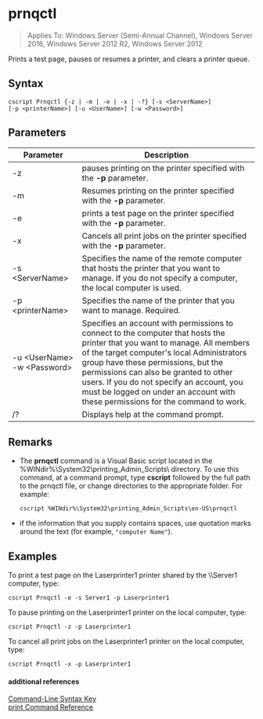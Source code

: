 # prnqctl

>Applies To: Windows Server (Semi-Annual Channel), Windows Server 2016, Windows Server 2012 R2, Windows Server 2012

Prints a test page, pauses or resumes a printer, and clears a printer queue.  
  
## Syntax  
```  
cscript Prnqctl {-z | -m | -e | -x | -?} [-s <ServerName>]   
[-p <printerName>] [-u <UserName>] [-w <Password>]  
```  
## Parameters  
|Parameter|Description|  
|-------|--------|  
|-z|pauses printing on the printer specified with the **-p** parameter.|  
|-m|Resumes printing on the printer specified with the **-p** parameter.|  
|-e|prints a test page on the printer specified with the **-p** parameter.|  
|-x|Cancels all print jobs on the printer specified with the **-p** parameter.|  
|-s \<ServerName>|Specifies the name of the remote computer that hosts the printer that you want to manage. If you do not specify a computer, the local computer is used.|  
|-p \<printerName>|Specifies the name of the printer that you want to manage. Required.|  
|-u \<UserName> -w \<Password>|Specifies an account with permissions to connect to the computer that hosts the printer that you want to manage. All members of the target computer's local Administrators group have these permissions, but the permissions can also be granted to other users. If you do not specify an account, you must be logged on under an account with these permissions for the command to work.|  
|/?|Displays help at the command prompt.|  

## Remarks  
-   The **prnqctl** command is a Visual Basic script located in the %WINdir%\System32\printing_Admin_Scripts\\<language> directory. To use this command, at a command prompt, type **cscript** followed by the full path to the prnqctl file, or change directories to the appropriate folder. For example:  
    ```  
    cscript %WINdir%\System32\printing_Admin_Scripts\en-US\prnqctl  
    ```  
-   if the information that you supply contains spaces, use quotation marks around the text (for example, `"computer Name"`).  

## <a name="BKMK_examples"></a>Examples  
To print a test page on the Laserprinter1 printer shared by the \\\Server1 computer, type:  
```  
cscript Prnqctl -e -s Server1 -p Laserprinter1  
```  
To pause printing on the Laserprinter1 printer on the local computer, type:  
```  
cscript Prnqctl -z -p Laserprinter1  
```  
To cancel all print jobs on the Laserprinter1 printer on the local computer, type:  
```  
cscript Prnqctl -x -p Laserprinter1  
```  

#### additional references  
[Command-Line Syntax Key](command-line-syntax-key.md)  
[print Command Reference](print-command-reference.md)  
